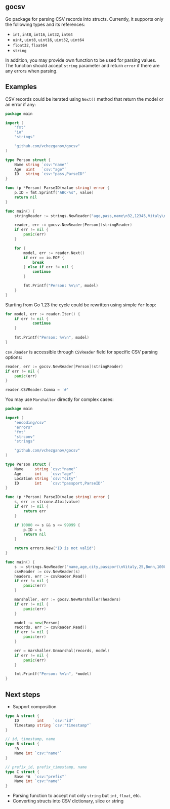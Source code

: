 ## gocsv
Go package for parsing CSV records into structs. Currently, it supports only
the following types and its references:
- `int`, `int8`, `int16`, `int32`, `int64`
- `uint`, `uint8`, `uint16`, `uint32`, `uint64`
- `float32`, `float64`
- `string`

In addition, you may provide own function to be used for parsing values. The function should accept `string` parameter and
return `error` if there are any errors when parsing.

## Examples

CSV records could be iterated using `Next()` method that return the model or an error if any:
```go
package main

import (
	"fmt"
	"io"
	"strings"

	"github.com/vchezganov/gocsv"
)

type Person struct {
	Name string `csv:"name"`
	Age  uint   `csv:"age"`
	ID   string `csv:"pass,ParseID"`
}

func (p *Person) ParseID(value string) error {
	p.ID = fmt.Sprintf("ABC-%s", value)
	return nil
}

func main() {
	stringReader := strings.NewReader("age,pass,name\n32,12345,Vitaly\n45,54321,Alexey")

	reader, err := gocsv.NewReader[Person](stringReader)
	if err != nil {
		panic(err)
	}

	for {
		model, err := reader.Next()
		if err == io.EOF {
			break
		} else if err != nil {
			continue
		}

		fmt.Printf("Person: %v\n", model)
	}
}
```

Starting from Go 1.23 the cycle could be rewritten using simple `for` loop:
```go
for model, err := reader.Iter() {
	if err != nil {
			continue
	}
	
	fmt.Printf("Person: %v\n", model)
} 
```

`csv.Reader` is accessible through `CSVReader` field for specific CSV parsing options:
```go
reader, err := gocsv.NewReader[Person](stringReader)
if err != nil {
    panic(err)
}

reader.CSVReader.Comma = '#'
```

You may use `Marshaller` directly for complex cases:
```go
package main

import (
	"encoding/csv"
	"errors"
	"fmt"
	"strconv"
	"strings"

	"github.com/vchezganov/gocsv"
)

type Person struct {
	Name     string `csv:"name"`
	Age      int    `csv:"age"`
	Location string `csv:"city"`
	ID       int    `csv:"passport,ParseID"`
}

func (p *Person) ParseID(value string) error {
	s, err := strconv.Atoi(value)
	if err != nil {
		return err
	}

	if 10000 <= s && s <= 99999 {
		p.ID = s
		return nil
	}

	return errors.New("ID is not valid")
}

func main() {
	s := strings.NewReader("name,age,city,passport\nVitaly,25,Bonn,10000")
	csvReader := csv.NewReader(s)
	headers, err := csvReader.Read()
	if err != nil {
		panic(err)
	}

	marshaller, err := gocsv.NewMarshaller(headers)
	if err != nil {
		panic(err)
	}

	model := new(Person)
	records, err := csvReader.Read()
	if err != nil {
		panic(err)
	}

	err = marshaller.Unmarshal(records, model)
	if err != nil {
		panic(err)
	}

	fmt.Printf("Person: %v\n", *model)
}
```


## Next steps
- Support composition
```go
type A struct {
	ID        int    `csv:"id"`
	Timestamp string `csv:"timestamp"`
}

// id, timestamp, name
type B struct {
	*A
	Name int `csv:"name"`
}

// prefix_id, prefix_timestamp, name
type C struct {
	Base *A  `csv:"prefix"`
	Name int `csv:"name"`
}
```
- Parsing function to accept not only `string` but `int`, `float`, etc.
- Converting structs into CSV dictionary, slice or string